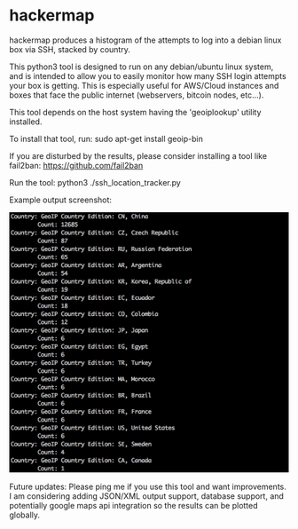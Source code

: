 # hackermap
hackermap produces a histogram of the attempts to log into a debian linux box via SSH, stacked by country.

This python3 tool is designed to run on any debian/ubuntu linux system, and is intended to allow you to easily monitor how many SSH login attempts your box is getting.  This is especially useful for AWS/Cloud instances and boxes that face the public internet (webservers, bitcoin nodes, etc...).  

This tool depends on the host system having the 'geoiplookup' utility installed.

To install that tool, run:  sudo apt-get install geoip-bin

If you are disturbed by the results, please consider installing a tool like
fail2ban:  https://github.com/fail2ban

Run the tool:  python3 ./ssh_location_tracker.py

Example output screenshot:

<img src="https://github.com/randomInteger/hackermap/blob/master/hackermap.png" width="600" heighth="400">

Future updates:  Please ping me if you use this tool and want improvements.  I am considering adding JSON/XML output support, database support, and potentially google maps api integration so the results can be plotted globally.

